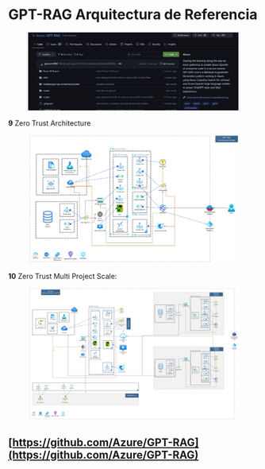 # GPT-RAG Arquitectura de Referencia



<figure><img src="../.gitbook/assets/GPT-RAG_20240424.png" alt=""><figcaption></figcaption></figure>



**9** Zero Trust Architecture

<figure><img src="../.gitbook/assets/GPT-RAG-ZeroTrust.png" alt=""><figcaption></figcaption></figure>

**10** Zero Trust Multi Project Scale:

<figure><img src="../.gitbook/assets/GPT-RAG-SCALE-MultiProject.jpeg" alt=""><figcaption></figcaption></figure>

## [https://github.com/Azure/GPT-RAG](https://github.com/Azure/GPT-RAG)








